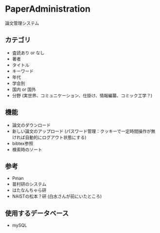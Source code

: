 # PaperAdministration
論文管理システム

## カテゴリ
* 査読あり or なし
* 著者
* タイトル
* キーワード
* 年代
* 学会別
* 国内 or 国外
* 分野 (実世界、コミュニケーション、仕掛け、情報編纂、コミック工学？)

## 機能
* 論文のダウンロード
* 新しい論文のアップロード (パスワード管理：クッキーで一定時間操作が無ければ自動的にログアウト状態にする)
* bibtex参照
* 検索時のソート

## 参考
* Pman
* 苗村研のシステム
* はたなんちゃら研
* NAISTの松本？研 (白水さんが前にいたところ)

## 使用するデータベース
* mySQL
